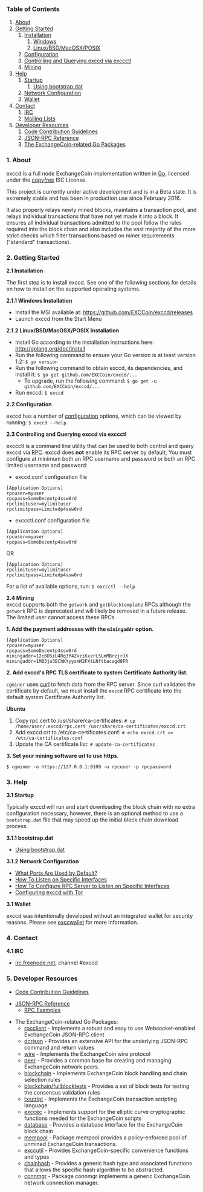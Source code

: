 ### Table of Contents
1. [About](#About)
2. [Getting Started](#GettingStarted)
    1. [Installation](#Installation)
        1. [Windows](#WindowsInstallation)
        2. [Linux/BSD/MacOSX/POSIX](#PosixInstallation)
    2. [Configuration](#Configuration)
    3. [Controlling and Querying exccd via exccctl](#ExccctlConfig)
    4. [Mining](#Mining)
3. [Help](#Help)
    1. [Startup](#Startup)
        1. [Using bootstrap.dat](#BootstrapDat)
    2. [Network Configuration](#NetworkConfig)
    3. [Wallet](#Wallet)
4. [Contact](#Contact)
    1. [IRC](#ContactIRC)
    2. [Mailing Lists](#MailingLists)
5. [Developer Resources](#DeveloperResources)
    1. [Code Contribution Guidelines](#ContributionGuidelines)
    2. [JSON-RPC Reference](#JSONRPCReference)
    3. [The ExchangeCoin-related Go Packages](#GoPackages)

<a name="About" />

### 1. About
exccd is a full node ExchangeCoin implementation written in [Go](http://golang.org),
licensed under the [copyfree](http://www.copyfree.org) ISC License.

This project is currently under active development and is in a Beta state. It is
extremely stable and has been in production use since February 2016.

It also properly relays newly mined blocks, maintains a transaction pool, and
relays individual transactions that have not yet made it into a block. It
ensures all individual transactions admitted to the pool follow the rules
required into the block chain and also includes the vast majority of the more
strict checks which filter transactions based on miner requirements ("standard"
transactions).

<a name="GettingStarted" />

### 2. Getting Started

<a name="Installation" />

**2.1 Installation**<br />

The first step is to install exccd.  See one of the following sections for
details on how to install on the supported operating systems.

<a name="WindowsInstallation" />

**2.1.1 Windows Installation**<br />

* Install the MSI available at: https://github.com/EXCCoin/exccd/releases
* Launch exccd from the Start Menu

<a name="PosixInstallation" />

**2.1.2 Linux/BSD/MacOSX/POSIX Installation**<br />

* Install Go according to the installation instructions here: http://golang.org/doc/install
* Run the following command to ensure your Go version is at least version 1.2: `$ go version`
* Run the following command to obtain exccd, its dependencies, and install it: `$ go get github.com/EXCCoin/exccd/...`<br />
  * To upgrade, run the following command: `$ go get -u github.com/EXCCoin/exccd/...`
* Run exccd: `$ exccd`

<a name="Configuration" />

**2.2 Configuration**<br />

exccd has a number of [configuration](http://godoc.org/github.com/EXCCoin/exccd)
options, which can be viewed by running: `$ exccd --help`.

<a name="ExccctlConfig" />

**2.3 Controlling and Querying exccd via exccctl**<br />

exccctl is a command line utility that can be used to both control and query exccd
via [RPC](http://www.wikipedia.org/wiki/Remote_procedure_call).  exccd does
**not** enable its RPC server by default;  You must configure at minimum both an
RPC username and password or both an RPC limited username and password:

* exccd.conf configuration file
```
[Application Options]
rpcuser=myuser
rpcpass=SomeDecentp4ssw0rd
rpclimituser=mylimituser
rpclimitpass=Limitedp4ssw0rd
```
* exccctl.conf configuration file
```
[Application Options]
rpcuser=myuser
rpcpass=SomeDecentp4ssw0rd
```
OR
```
[Application Options]
rpclimituser=mylimituser
rpclimitpass=Limitedp4ssw0rd
```
For a list of available options, run: `$ exccctl --help`

<a name="Mining" />

**2.4 Mining**<br />
exccd supports both the `getwork` and `getblocktemplate` RPCs although the
`getwork` RPC is deprecated and will likely be removed in a future release.
The limited user cannot access these RPCs.<br />

**1. Add the payment addresses with the `miningaddr` option.**<br />

```
[Application Options]
rpcuser=myuser
rpcpass=SomeDecentp4ssw0rd
miningaddr=12c6DSiU4Rq3P4ZxziKxzrL5LmMBrzjrJX
miningaddr=1M83ju3EChKYyysmM2FXtLNftbacagd8FR
```

**2. Add exccd's RPC TLS certificate to system Certificate Authority list.**<br />

`cgminer` uses [curl](http://curl.haxx.se/) to fetch data from the RPC server.
Since curl validates the certificate by default, we must install the `exccd` RPC
certificate into the default system Certificate Authority list.

**Ubuntu**<br />

1. Copy rpc.cert to /usr/share/ca-certificates: `# cp /home/user/.exccd/rpc.cert /usr/share/ca-certificates/exccd.crt`<br />
2. Add exccd.crt to /etc/ca-certificates.conf: `# echo exccd.crt >> /etc/ca-certificates.conf`<br />
3. Update the CA certificate list: `# update-ca-certificates`<br />

**3. Set your mining software url to use https.**<br />

`$ cgminer -o https://127.0.0.1:9109 -u rpcuser -p rpcpassword`

<a name="Help" />

### 3. Help

<a name="Startup" />

**3.1 Startup**<br />

Typically exccd will run and start downloading the block chain with no extra
configuration necessary, however, there is an optional method to use a
`bootstrap.dat` file that may speed up the initial block chain download process.

<a name="BootstrapDat" />

**3.1.1 bootstrap.dat**<br />
* [Using bootstrap.dat](https://github.com/EXCCoin/exccd/tree/master/docs/using_bootstrap_dat.md)

<a name="NetworkConfig" />

**3.1.2 Network Configuration**<br />
* [What Ports Are Used by Default?](https://github.com/EXCCoin/exccd/tree/master/docs/default_ports.md)
* [How To Listen on Specific Interfaces](https://github.com/EXCCoin/exccd/tree/master/docs/configure_peer_server_listen_interfaces.md)
* [How To Configure RPC Server to Listen on Specific Interfaces](https://github.com/EXCCoin/exccd/tree/master/docs/configure_rpc_server_listen_interfaces.md)
* [Configuring exccd with Tor](https://github.com/EXCCoin/exccd/tree/master/docs/configuring_tor.md)

<a name="Wallet" />

**3.1 Wallet**<br />

exccd was intentionally developed without an integrated wallet for security
reasons.  Please see [exccwallet](https://github.com/EXCCoin/exccwallet) for more
information.

<a name="Contact" />

### 4. Contact

<a name="ContactIRC" />

**4.1 IRC**<br />
* [irc.freenode.net](irc://irc.freenode.net), channel #exccd

<a name="DeveloperResources" />

### 5. Developer Resources

<a name="ContributionGuidelines" />

* [Code Contribution Guidelines](https://github.com/EXCCoin/exccd/tree/master/docs/code_contribution_guidelines.md)
<a name="JSONRPCReference" />

* [JSON-RPC Reference](https://github.com/EXCCoin/exccd/tree/master/docs/json_rpc_api.md)
    * [RPC Examples](https://github.com/EXCCoin/exccd/tree/master/docs/json_rpc_api.md#ExampleCode)
<a name="GoPackages" />

* The ExchangeCoin-related Go Packages:
  * [rpcclient](https://github.com/EXCCoin/exccd/tree/master/rpcclient) - Implements a
    robust and easy to use Websocket-enabled ExchangeCoin JSON-RPC client
  * [dcrjson](https://github.com/EXCCoin/exccd/tree/master/dcrjson) - Provides an extensive API
    for the underlying JSON-RPC command and return values
  * [wire](https://github.com/EXCCoin/exccd/tree/master/wire) - Implements the
    ExchangeCoin wire protocol
  * [peer](https://github.com/EXCCoin/exccd/tree/master/peer) -
    Provides a common base for creating and managing ExchangeCoin network peers.
  * [blockchain](https://github.com/EXCCoin/exccd/tree/master/blockchain) -
    Implements ExchangeCoin block handling and chain selection rules
  * [blockchain/fullblocktests](https://github.com/EXCCoin/exccd/tree/master/blockchain/fullblocktests) -
    Provides a set of block tests for testing the consensus validation rules
  * [txscript](https://github.com/EXCCoin/exccd/tree/master/txscript) -
    Implements the ExchangeCoin transaction scripting language
  * [exccec](https://github.com/EXCCoin/exccd/tree/master/exccec) - Implements
    support for the elliptic curve cryptographic functions needed for the
    ExchangeCoin scripts
  * [database](https://github.com/EXCCoin/exccd/tree/master/database) -
    Provides a database interface for the ExchangeCoin block chain
  * [mempool](https://github.com/EXCCoin/exccd/tree/master/mempool) -
    Package mempool provides a policy-enforced pool of unmined ExchangeCoin
    transactions.
  * [exccutil](https://github.com/EXCCoin/exccd/tree/master/exccutil) - Provides
    ExchangeCoin-specific convenience functions and types
  * [chainhash](https://github.com/EXCCoin/exccd/tree/master/chaincfg/chainhash) -
    Provides a generic hash type and associated functions that allows the
    specific hash algorithm to be abstracted.
  * [connmgr](https://github.com/EXCCoin/exccd/tree/master/connmgr) -
    Package connmgr implements a generic ExchangeCoin network connection manager.
